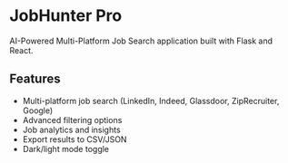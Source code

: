 # JobHunter Pro

AI-Powered Multi-Platform Job Search application built with Flask and React.

## Features

- Multi-platform job search (LinkedIn, Indeed, Glassdoor, ZipRecruiter, Google)
- Advanced filtering options
- Job analytics and insights
- Export results to CSV/JSON
- Dark/light mode toggle

